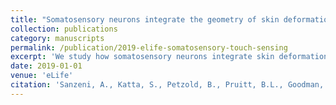 ```yaml
---
title: "Somatosensory neurons integrate the geometry of skin deformation and mechanotransduction channels to shape touch sensing"
collection: publications
category: manuscripts
permalink: /publication/2019-elife-somatosensory-touch-sensing
excerpt: 'We study how somatosensory neurons integrate skin deformation and mechanotransduction channels to shape touch sensing.'
date: 2019-01-01
venue: 'eLife'
citation: 'Sanzeni, A., Katta, S., Petzold, B., Pruitt, B.L., Goodman, M.B., Vergassola, M. (2019). "Somatosensory neurons integrate the geometry of skin deformation and mechanotransduction channels to shape touch sensing." <i>eLife</i> 8: eXXXX.'
---
```

